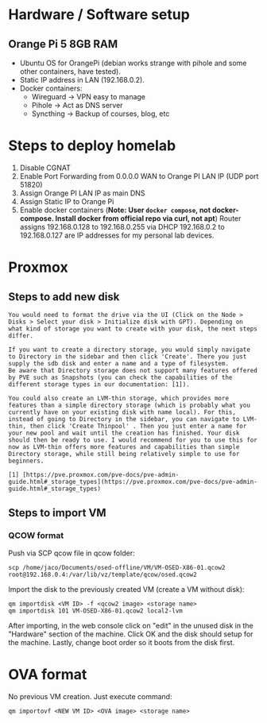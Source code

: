 # Hardware / Software setup
## Orange Pi 5 8GB RAM
- Ubuntu OS for OrangePi (debian works strange with pihole and some other containers, have tested).
- Static IP address in LAN (192.168.0.2).
- Docker containers:
	- Wireguard -> VPN easy to manage
	- Pihole -> Act as DNS server
	- Syncthing -> Backup of courses, blog, etc
# Steps to deploy homelab
1. Disable CGNAT
2. Enable Port Forwarding from 0.0.0.0 WAN to Orange PI LAN IP (UDP port 51820)
3. Assign Orange PI LAN IP as main DNS
4. Assign Static IP to Orange Pi
5. Enable docker containers (**Note: User `docker compose`, not docker-compose. Install docker from official repo via curl, not apt**)
Router assigns 192.168.0.128 to 192.168.0.255 via DHCP
192.168.0.2 to 192.168.0.127 are IP addresses for my personal lab devices.
# Proxmox 

## Steps to add new disk
```
You would need to format the drive via the UI (Click on the Node > Disks > Select your disk > Initialize disk with GPT). Depending on what kind of storage you want to create with your disk, the next steps differ.  
  
If you want to create a directory storage, you would simply navigate to Directory in the sidebar and then click 'Create'. There you just supply the sdb disk and enter a name and a type of filesystem.  
Be aware that Directory storage does not support many features offered by PVE such as Snapshots (you can check the capabilities of the different storage types in our documentation: [1]).  
  
You could also create an LVM-thin storage, which provides more features than a simple directory storage (which is probably what you currently have on your existing disk with name local). For this, instead of going to Directory in the sidebar, you can navigate to LVM-thin, then click 'Create Thinpool' . Then you just enter a name for your new pool and wait until the creation has finished. Your disk should then be ready to use. I would recommend for you to use this for now as LVM-thin offers more features and capabilities than simple Directory storage, while still being relatively simple to use for beginners.  
  
[1] [https://pve.proxmox.com/pve-docs/pve-admin-guide.html#_storage_types](https://pve.proxmox.com/pve-docs/pve-admin-guide.html#_storage_types)
```

## Steps to import VM
### QCOW format
Push via SCP qcow file in qcow folder:
```
scp /home/jaco/Documents/osed-offline/VM/VM-OSED-X86-01.qcow2 root@192.168.0.4:/var/lib/vz/template/qcow/osed.qcow2
```
Import the disk to the previously created VM (create a VM without disk):
```
qm importdisk <VM ID> -f <qcow2 image> <storage name>
qm importdisk 101 VM-OSED-X86-01.qcow2 local2-lvm
```

After importing, in the web console click on "edit" in the unused disk in the "Hardware" section of the machine. 
Click OK and the disk should setup for the machine.
Lastly, change boot order so it boots from the disk first.

# OVA format
No previous VM creation.
Just execute command: 
```
qm importovf <NEW VM ID> <OVA image> <storage name>
 ```